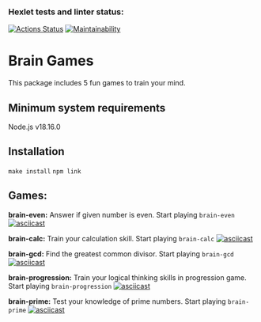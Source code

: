 ### Hexlet tests and linter status:
[![Actions Status](https://github.com/MiriyaMaria/frontend-project-44/workflows/hexlet-check/badge.svg)](https://github.com/MiriyaMaria/frontend-project-44/actions)
[![Maintainability](https://api.codeclimate.com/v1/badges/3f379166a6fed1d1b867/maintainability)](https://codeclimate.com/github/MiriyaMaria/frontend-project-44/maintainability)
# Brain Games
This package includes 5 fun games to train your mind.
## Minimum system requirements
Node.js v18.16.0
## Installation
```make install```
```npm link```
## Games:
**brain-even:** Answer if given number is even.
Start playing `brain-even`
[![asciicast](https://asciinema.org/a/9UmxEppkAwpBFojkWjU6upx5k.svg)](https://asciinema.org/a/9UmxEppkAwpBFojkWjU6upx5k)

**brain-calc:** Train your calculation skill.
Start playing `brain-calc`
[![asciicast](https://asciinema.org/a/GOiFcX8jCKJIIa1crXV7O2eEM.svg)](https://asciinema.org/a/GOiFcX8jCKJIIa1crXV7O2eEM)

**brain-gcd:** Find the greatest common divisor.
Start playing `brain-gcd`
[![asciicast](https://asciinema.org/a/nh5LcjdXxpYxA0a8aMUnpopao.svg)](https://asciinema.org/a/nh5LcjdXxpYxA0a8aMUnpopao)

**brain-progression:** Train your logical thinking skills in progression game.
Start playing `brain-progression`
[![asciicast](https://asciinema.org/a/yQPAoSbowutYdeeZ2EmQeK9Bp.svg)](https://asciinema.org/a/yQPAoSbowutYdeeZ2EmQeK9Bp)

**brain-prime:** Test your knowledge of prime numbers.
Start playing `brain-prime`
[![asciicast](https://asciinema.org/a/vJp5WJtLQcbm9LUw12eusw6JS.svg)](https://asciinema.org/a/vJp5WJtLQcbm9LUw12eusw6JS)